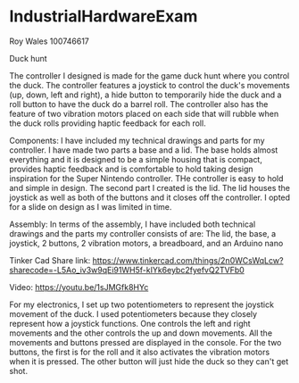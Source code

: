 # IndustrialHardwareExam

Roy Wales 100746617

Duck hunt

The controller I designed is made for the game duck hunt where you control the duck. The controller features a joystick to control the duck's movements (up, down, left and right), a hide button to temporarily hide the duck and a roll button to have the duck do a barrel roll. The controller also has the feature of two vibration motors placed on each side that will rubble when the duck rolls providing haptic feedback for each roll.

Components:
I have included my technical drawings and parts for my controller. I have made two parts a base and a lid. The base holds almost everything and it is designed to be a simple housing that is compact, provides haptic feedback and is comfortable to hold taking design inspiration for the Super Nintendo controller. THe controller is easy to hold and simple in design. The second part I created is the lid. The lid houses the joystick as well as both of the buttons and it closes off the controller. I opted for a slide on design as I was limited in time. 
	

Assembly:
 In terms of the assembly, I have included both technical drawings and the parts  my controller consists of are: The lid, the base, a joystick, 2 buttons, 2 vibration motors, a breadboard, and an Arduino nano


Tinker Cad
Share link:
https://www.tinkercad.com/things/2n0WCsWqLcw?sharecode=-L5Ao_iv3w9qEi91WH5f-kIYk6eybc2fyefvQ2TVFb0 

Video: https://youtu.be/1sJMGfk8HYc  

For my electronics, I set up two potentiometers to represent the joystick movement of the duck. I used potentiometers because they closely represent how a joystick functions. One controls the left and right movements and the other controls the up and down movements. All the movements and buttons pressed are displayed in the console. For the two buttons, the first is for the roll and it also activates the vibration motors when it is pressed. The other button will just hide the duck so they can't get shot. 
